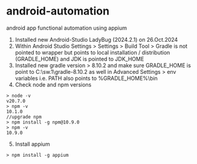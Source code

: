 # android-automation
android app functional automation using appium

1. Installed new Android-Studio LadyBug (2024.2.1) on 26.Oct.2024
2. Within Android Studio Settings > Settings > Build Tool > Gradle is not pointed to wrapper but points to local installation / distribution (GRADLE_HOME) and JDK is pointed to JDK_HOME
3. Installed new gradle version > 8.10.2 and make sure GRADLE_HOME is point to C:\sw.1\gradle-8.10.2 as well in Advanced Settings > env variables i.e. PATH also points to %GRADLE_HOME%\bin
4. Check node and npm versions
```
> node -v
v20.7.0
> npm -v
10.1.0
//upgrade npm
> npm install -g npm@10.9.0
> npm -v
10.9.0
```
5. Install appium
```
> npm install -g appium
```
